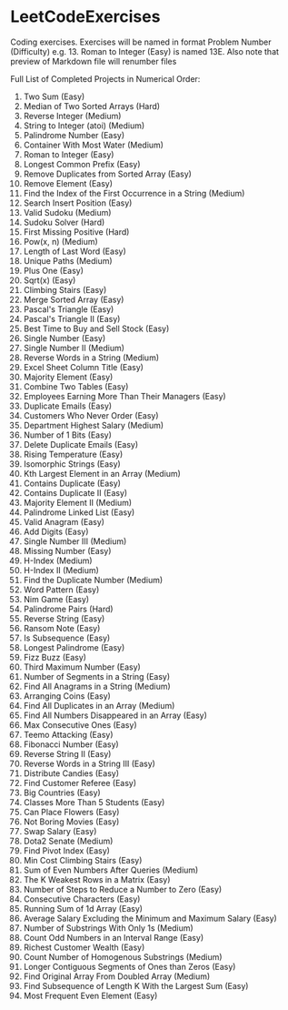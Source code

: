 # LeetCodeExercises

Coding exercises. Exercises will be named in format Problem Number (Difficulty) e.g. 13. Roman to Integer (Easy) is named 13E. Also note that preview of Markdown file will renumber files

Full List of Completed Projects in Numerical Order:
1. Two Sum (Easy)
4. Median of Two Sorted Arrays (Hard)
7. Reverse Integer (Medium)
8. String to Integer (atoi) (Medium)
9. Palindrome Number (Easy)
11. Container With Most Water (Medium)
13. Roman to Integer (Easy)
14. Longest Common Prefix (Easy)
26. Remove Duplicates from Sorted Array (Easy)
27. Remove Element (Easy)
28. Find the Index of the First Occurrence in a String (Medium)
35. Search Insert Position (Easy)
36. Valid Sudoku (Medium)
37. Sudoku Solver (Hard)
41. First Missing Positive (Hard)
50. Pow(x, n) (Medium)
58. Length of Last Word (Easy)
62. Unique Paths (Medium)
66. Plus One (Easy)
69. Sqrt(x) (Easy)
70. Climbing Stairs (Easy)
88. Merge Sorted Array (Easy)
118. Pascal's Triangle (Easy)
119. Pascal's Triangle II (Easy)
121. Best Time to Buy and Sell Stock (Easy)
136. Single Number (Easy)
137. Single Number II (Medium)
151. Reverse Words in a String (Medium)
168. Excel Sheet Column Title (Easy)
169. Majority Element (Easy)
175. Combine Two Tables (Easy)
181. Employees Earning More Than Their Managers (Easy)
182. Duplicate Emails (Easy)
183. Customers Who Never Order (Easy)
184. Department Highest Salary (Medium)
191. Number of 1 Bits (Easy)
196. Delete Duplicate Emails (Easy)
197. Rising Temperature (Easy)
205. Isomorphic Strings (Easy)
215. Kth Largest Element in an Array (Medium)
217. Contains Duplicate (Easy)
219. Contains Duplicate II (Easy)
229. Majority Element II (Medium)
234. Palindrome Linked List (Easy)
242. Valid Anagram (Easy)
258. Add Digits (Easy)
260. Single Number III (Medium)
268. Missing Number (Easy)
274. H-Index (Medium)
275. H-Index II (Medium)
287. Find the Duplicate Number (Medium)
290. Word Pattern (Easy)
292. Nim Game (Easy)
336. Palindrome Pairs (Hard)
344. Reverse String (Easy)
383. Ransom Note (Easy)
392. Is Subsequence (Easy)
409. Longest Palindrome (Easy)
412. Fizz Buzz (Easy)
414. Third Maximum Number (Easy)
434. Number of Segments in a String (Easy)
438. Find All Anagrams in a String (Medium)
441. Arranging Coins (Easy)
442. Find All Duplicates in an Array (Medium)
448. Find All Numbers Disappeared in an Array (Easy)
485. Max Consecutive Ones (Easy)
495. Teemo Attacking (Easy)
509. Fibonacci Number (Easy)
541. Reverse String II (Easy)
557. Reverse Words in a String III (Easy)
575. Distribute Candies (Easy)
584. Find Customer Referee (Easy)
595. Big Countries (Easy)
596. Classes More Than 5 Students (Easy)
605. Can Place Flowers (Easy)
620. Not Boring Movies (Easy)
627. Swap Salary (Easy)
649. Dota2 Senate (Medium)
724. Find Pivot Index (Easy)
746. Min Cost Climbing Stairs (Easy)
985. Sum of Even Numbers After Queries (Medium)
1337. The K Weakest Rows in a Matrix (Easy)
1342. Number of Steps to Reduce a Number to Zero (Easy)
1446. Consecutive Characters (Easy)
1480. Running Sum of 1d Array (Easy)
1491. Average Salary Excluding the Minimum and Maximum Salary (Easy)
1513. Number of Substrings With Only 1s (Medium)
1523. Count Odd Numbers in an Interval Range (Easy)
1672. Richest Customer Wealth (Easy)
1759. Count Number of Homogenous Substrings (Medium)
1869. Longer Contiguous Segments of Ones than Zeros (Easy)
2007. Find Original Array From Doubled Array (Medium)
2099. Find Subsequence of Length K With the Largest Sum (Easy)
2404. Most Frequent Even Element (Easy)